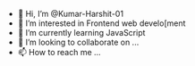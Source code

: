- 👋 Hi, I’m @Kumar-Harshit-01
- 👀 I’m interested in Frontend web develo[ment
- 🌱 I’m currently learning JavaScript
- 💞️ I’m looking to collaborate on ...
- 📫 How to reach me ...

<!---
Kumar-Harshit-01/Kumar-Harshit-01 is a ✨ special ✨ repository because its `README.md` (this file) appears on your GitHub profile.
You can click the Preview link to take a look at your changes.
--->
